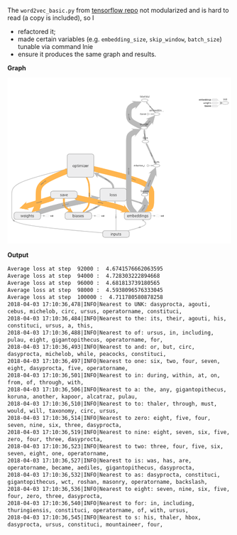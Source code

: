 The `word2vec_basic.py` from
[tensorflow repo](https://github.com/tensorflow/tensorflow/blob/r1.7/tensorflow/examples/tutorials/word2vec/word2vec_basic.py)
not modularized and is hard to read (a copy is included), so I

* refactored it;
* made certain variables (e.g. `embedding_size`, `skip_window`, `batch_size`) tunable via command lnie
* ensure it produces the same graph and results.

**Graph**

![graph](https://raw.githubusercontent.com/zyxue/tf-word2vec/master/graph.png)


**Output**

```
Average loss at step  92000 :  4.6741576662063595
Average loss at step  94000 :  4.728303222894668
Average loss at step  96000 :  4.681813739180565
Average loss at step  98000 :  4.5938096576333045
Average loss at step  100000 :  4.711780580878258
2018-04-03 17:10:36,478|INFO|Nearest to UNK: dasyprocta, agouti, cebus, michelob, circ, ursus, operatorname, constituci,
2018-04-03 17:10:36,484|INFO|Nearest to the: its, their, agouti, his, constituci, ursus, a, this,
2018-04-03 17:10:36,488|INFO|Nearest to of: ursus, in, including, pulau, eight, gigantopithecus, operatorname, for,
2018-04-03 17:10:36,493|INFO|Nearest to and: or, but, circ, dasyprocta, michelob, while, peacocks, constituci,
2018-04-03 17:10:36,497|INFO|Nearest to one: six, two, four, seven, eight, dasyprocta, five, operatorname,
2018-04-03 17:10:36,501|INFO|Nearest to in: during, within, at, on, from, of, through, with,
2018-04-03 17:10:36,506|INFO|Nearest to a: the, any, gigantopithecus, koruna, another, kapoor, alcatraz, pulau,
2018-04-03 17:10:36,510|INFO|Nearest to to: thaler, through, must, would, will, taxonomy, circ, ursus,
2018-04-03 17:10:36,514|INFO|Nearest to zero: eight, five, four, seven, nine, six, three, dasyprocta,
2018-04-03 17:10:36,519|INFO|Nearest to nine: eight, seven, six, five, zero, four, three, dasyprocta,
2018-04-03 17:10:36,523|INFO|Nearest to two: three, four, five, six, seven, eight, one, operatorname,
2018-04-03 17:10:36,527|INFO|Nearest to is: was, has, are, operatorname, became, aediles, gigantopithecus, dasyprocta,
2018-04-03 17:10:36,532|INFO|Nearest to as: dasyprocta, constituci, gigantopithecus, wct, roshan, masonry, operatorname, backslash,
2018-04-03 17:10:36,536|INFO|Nearest to eight: seven, nine, six, five, four, zero, three, dasyprocta,
2018-04-03 17:10:36,540|INFO|Nearest to for: in, including, thuringiensis, constituci, operatorname, of, with, ursus,
2018-04-03 17:10:36,545|INFO|Nearest to s: his, thaler, hbox, dasyprocta, ursus, constituci, mountaineer, four,
```
